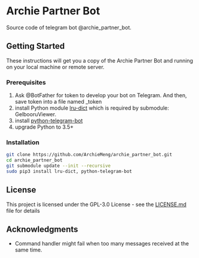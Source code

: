 # Archie Partner Bot

Source code of telegram bot @archie_partner_bot.

## Getting Started

These instructions will get you a copy of the Archie Partner Bot and running on your local machine or remote server.

### Prerequisites

1. Ask @BotFather for token to develop your bot on Telegram. And then, save token into a file named _token
2. install Python module [lru-dict](https://github.com/amitdev/lru-dict) which is required by submodule: GelbooruViewer.
3. install [python-telegram-bot](https://github.com/python-telegram-bot/python-telegram-bot)
4. upgrade Python to 3.5+

### Installation
```bash
git clone https://github.com/ArchieMeng/archie_partner_bot.git
cd archie_partner_bot
git submodule update --init --recursive
sudo pip3 install lru-dict, python-telegram-bot
```

## License

This project is licensed under the GPL-3.0 License - see the [LICENSE.md](LICENSE) file for details

## Acknowledgments

* Command handler might fail when too many messages received at the same time. 
